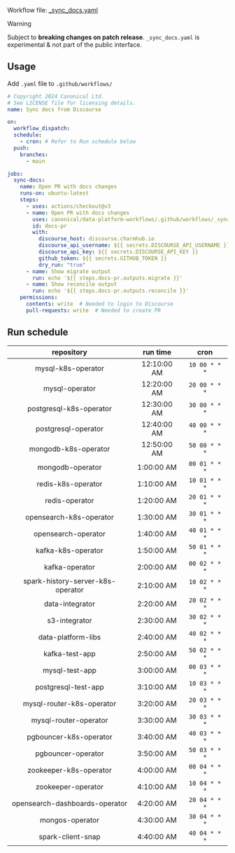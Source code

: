 Workflow file: [_sync_docs.yaml](_sync_docs.yaml)

> [!WARNING]
> Subject to **breaking changes on patch release**. `_sync_docs.yaml` is experimental & not part of the public interface.

## Usage
Add `.yaml` file to `.github/workflows/`
```yaml
# Copyright 2024 Canonical Ltd.
# See LICENSE file for licensing details.
name: Sync docs from Discourse

on:
  workflow_dispatch:
  schedule:
    - cron: # Refer to Run schedule below
  push:
    branches:
      - main

jobs:
  sync-docs:
    name: Open PR with docs changes
    runs-on: ubuntu-latest
    steps:
      - uses: actions/checkout@v3
      - name: Open PR with docs changes
        uses: canonical/data-platform-workflows/.github/workflows/_sync_docs.yaml
        id: docs-pr
        with:
          discourse_host: discourse.charmhub.io
          discourse_api_username: ${{ secrets.DISCOURSE_API_USERNAME }}
          discourse_api_key: ${{ secrets.DISCOURSE_API_KEY }}
          github_token: ${{ secrets.GITHUB_TOKEN }}
          dry_run: "true"
      - name: Show migrate output
        run: echo '${{ steps.docs-pr.outputs.migrate }}'
      - name: Show reconcile output
        run: echo '${{ steps.docs-pr.outputs.reconcile }}'
    permissions:
      contents: write  # Needed to login to Discourse
      pull-requests: write  # Needed to create PR
```
## Run schedule

|             repository            |   run time  |     cron      |
|:---------------------------------:|:-----------:|:-------------:|
| mysql-k8s-operator                | 12:10:00 AM | `10 00 * * *` |
| mysql-operator                    | 12:20:00 AM | `20 00 * * *` |
| postgresql-k8s-operator           | 12:30:00 AM | `30 00 * * *` |
| postgresql-operator               | 12:40:00 AM | `40 00 * * *` |
| mongodb-k8s-operator              | 12:50:00 AM | `50 00 * * *` |
| mongodb-operator                  |  1:00:00 AM | `00 01 * * *` |
| redis-k8s-operator                |  1:10:00 AM | `10 01 * * *` |
| redis-operator                    |  1:20:00 AM | `20 01 * * *` |
| opensearch-k8s-operator           |  1:30:00 AM | `30 01 * * *` |
| opensearch-operator               |  1:40:00 AM | `40 01 * * *` |
| kafka-k8s-operator                |  1:50:00 AM | `50 01 * * *` |
| kafka-operator                    |  2:00:00 AM | `00 02 * * *` |
| spark-history-server-k8s-operator |  2:10:00 AM | `10 02 * * *` |
| data-integrator                   |  2:20:00 AM | `20 02 * * *` |
| s3-integrator                     |  2:30:00 AM | `30 02 * * *` |
| data-platform-libs                |  2:40:00 AM | `40 02 * * *` |
| kafka-test-app                    |  2:50:00 AM | `50 02 * * *` |
| mysql-test-app                    |  3:00:00 AM | `00 03 * * *` |
| postgresql-test-app               |  3:10:00 AM | `10 03 * * *` |
| mysql-router-k8s-operator         |  3:20:00 AM | `20 03 * * *` |
| mysql-router-operator             |  3:30:00 AM | `30 03 * * *` |
| pgbouncer-k8s-operator            |  3:40:00 AM | `40 03 * * *` |
| pgbouncer-operator                |  3:50:00 AM | `50 03 * * *` |
| zookeeper-k8s-operator            |  4:00:00 AM | `00 04 * * *` |
| zookeeper-operator                |  4:10:00 AM | `10 04 * * *` |
| opensearch-dashboards-operator    |  4:20:00 AM | `20 04 * * *` |
| mongos-operator                   |  4:30:00 AM | `30 04 * * *` |
| spark-client-snap                 |  4:40:00 AM | `40 04 * * *` |